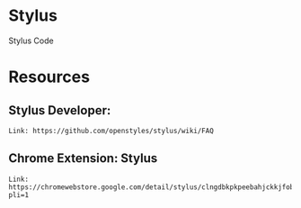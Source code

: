 # Stylus
Stylus Code

# Resources

## Stylus Developer:
    Link: https://github.com/openstyles/stylus/wiki/FAQ

## Chrome Extension: Stylus
    Link: https://chromewebstore.google.com/detail/stylus/clngdbkpkpeebahjckkjfobafhncgmne?pli=1
